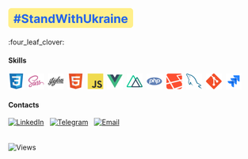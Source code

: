 
<a href="https://stand-with-ukraine.pp.ua" target="_blank">
  <img src="https://raw.githubusercontent.com/vshymanskyy/StandWithUkraine/main/badges/StandWithUkraine.svg" alt="stand with Ukraine">
</a>
<br><br>
:four_leaf_clover:
<br>

<h4>Skills</h4>
<div>
  <img src="https://github.com/devicons/devicon/blob/master/icons/css3/css3-original.svg"  title="CSS3" alt="CSS3" width="32" height="32"/>&nbsp;
  <img src="https://github.com/devicons/devicon/blob/master/icons/sass/sass-original.svg"  title="SASS" alt="SASS" width="32" height="32"/>&nbsp;
  <img src="https://github.com/devicons/devicon/blob/master/icons/stylus/stylus-original.svg"  title="Stylus" alt="Stylus" width="32" height="32"/>&nbsp;
  <img src="https://github.com/devicons/devicon/blob/master/icons/html5/html5-original.svg" title="HTML5" alt="HTML5" width="32" height="32"/>&nbsp;
  <img src="https://github.com/devicons/devicon/blob/master/icons/javascript/javascript-original.svg" title="JavaScript" alt="JavaScript" width="32" height="32"/>&nbsp;
  <img src="https://github.com/devicons/devicon/blob/master/icons/vuejs/vuejs-original.svg" title="VueJS" alt="VueJS" width="32" height="32"/>&nbsp;
  <img src="https://github.com/devicons/devicon/blob/master/icons/nuxtjs/nuxtjs-original.svg" title="NuxtJS" alt="NuxtJS" width="32" height="32"/>&nbsp;
  <img src="https://github.com/devicons/devicon/blob/master/icons/php/php-plain.svg" title="PHP" alt="PHP" width="32" height="32"/>&nbsp;
  <img src="https://github.com/devicons/devicon/blob/master/icons/laravel/laravel-plain.svg" title="Laravel" alt="Laravel" width="32" height="32"/>&nbsp;
  <img src="https://github.com/devicons/devicon/blob/master/icons/mysql/mysql-original.svg" title="MySQL"  alt="MySQL" width="32" height="32"/>&nbsp;
  <img src="https://github.com/devicons/devicon/blob/master/icons/git/git-original.svg" title="Git" alt="Git" width="32" height="32"/>&nbsp;
  <img src="https://github.com/devicons/devicon/blob/master/icons/jira/jira-original.svg" title="Jira" alt="Jira" width="32" height="32"/>&nbsp;
</div>

<h4>Contacts</h4>
<div>
  <a href="https://www.linkedin.com/in/j-tap/" target="_blank"><img src="https://img.shields.io/badge/LinkedIn-0A66C2?logo=linkedin&logoColor=white&style=flat-square" alt="LinkedIn"></a>
  &nbsp;
  <a href="https://t.me/j_tap" target="_blank"><img src="https://img.shields.io/badge/Telegram-26A5E4?logo=telegram&logoColor=white&style=flat-square" alt="Telegram"></a>
  &nbsp;
  <a href="mailto:j-tap@ya.ru" target="_blank"><img src="https://img.shields.io/badge/Email-D34335?logo=data:image/png;base64,iVBORw0KGgoAAAANSUhEUgAAAAwAAAAMCAYAAABWdVznAAAABmJLR0QA/wD/AP+gvaeTAAAAo0lEQVQokZWQIQ7CUAxA3x8SwxVIdgaYxWDQCO6CRODBcAKugMMRSLjBBA6BmcGyh2ALy0jg80zT9rVpCn8S1BEwiPRPQS2AXuRAkQArwAhZYJ0AJTAFim+bK6fEF3t1qB785Kxm6k6VRuOmTtSlWla1jTpWr7UU1Ob9D2ABHKs8A+ZApxbaAzWXKvbbjaDmQBrxJYA8qCkwA7o/5DuwjVz85gn7TYFwSET6CwAAAABJRU5ErkJggg==&logoColor=white&style=flat-square" alt="Email"></a>
</div>
<br><br>
<div>
    <img src="https://komarev.com/ghpvc/?username=j-tap&color=161B22&style=flat-square&label=Views" alt="Views"/>
</div>
<br>

<!--
<div>
    <img src="https://github-readme-stats.vercel.app/api/top-langs/?username=j-tap&layout=compact&theme=synthwave&langs_count=6&hide_title=true&range=last_6_months" alt="Stats"/>
</div>
-->

<!--
**j-tap/j-tap** is a ✨ _special_ ✨ repository because its `README.md` (this file) appears on your GitHub profile.

Here are some ideas to get you started:

- 🔭 I’m currently working on ...
- 🌱 I’m currently learning ...
- 👯 I’m looking to collaborate on ...
- 🤔 I’m looking for help with ...
- 💬 Ask me about ...
- 📫 How to reach me: ...
- 😄 Pronouns: ...
- ⚡ Fun fact: ...
-->
